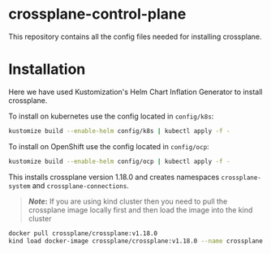 # crossplane-control-plane
This repository contains all the config files needed for installing crossplane.

# Installation
Here we have used Kustomization's Helm Chart Inflation Generator to install crossplane.

To install on kubernetes use the config located in `config/k8s`:

```bash
kustomize build --enable-helm config/k8s | kubectl apply -f -
```

To install on OpenShift use the config located in `config/ocp`:

```bash
kustomize build --enable-helm config/ocp | kubectl apply -f -
```

This installs crossplane version 1.18.0 and creates namespaces `crossplane-system` and
`crossplane-connections`.

> **_Note_:**
If you are using kind cluster then you need to pull the crossplane image locally first
and then load the image into the kind cluster

```bash
docker pull crossplane/crossplane:v1.18.0
kind load docker-image crossplane/crossplane:v1.18.0 --name crossplane
```
